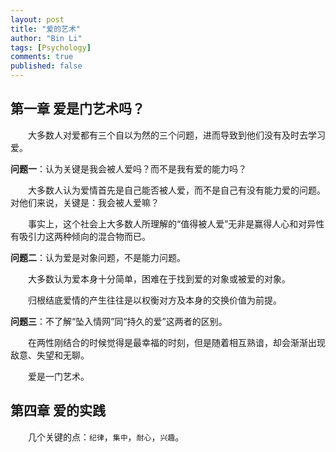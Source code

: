 ```yaml
---
layout: post
title: "爱的艺术"
author: "Bin Li"
tags: [Psychology]
comments: true
published: false
---
```


## 第一章 爱是门艺术吗？

　　大多数人对爱都有三个自以为然的三个问题，进而导致到他们没有及时去学习爱。



**问题一**：认为关键是我会被人爱吗？而不是我有爱的能力吗？

　　大多数人认为爱情首先是自己能否被人爱，而不是自己有没有能力爱的问题。对他们来说，关键是：我会被人爱嘛？

　　事实上，这个社会上大多数人所理解的“值得被人爱”无非是赢得人心和对异性有吸引力这两种倾向的混合物而已。



**问题二**：认为爱是对象问题，不是能力问题。

　　大多数认为爱本身十分简单，困难在于找到爱的对象或被爱的对象。

　　归根结底爱情的产生往往是以权衡对方及本身的交换价值为前提。



**问题三**：不了解“坠入情网”同“持久的爱”这两者的区别。

　　在两性刚结合的时候觉得是最幸福的时刻，但是随着相互熟谙，却会渐渐出现敌意、失望和无聊。



　　爱是一门艺术。

## 第四章 爱的实践
　　几个关键的点：`纪律`，`集中`，`耐心`，`兴趣`。

